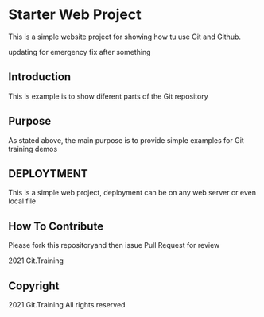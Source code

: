 # Starter Web Project

This is a simple website project
for showing how tu use Git and Github.

updating for emergency fix after something

## Introduction

This is example is to show diferent parts 
of the Git repository

## Purpose

As stated above, the main purpose is 
to provide simple examples for Git 
training demos

## DEPLOYTMENT

This is a simple web project, deployment
can be on any web server or even local
file

## How To Contribute

Please fork this repositoryand then issue Pull Request
for review

2021 Git.Training

## Copyright

2021 Git.Training All rights reserved